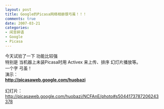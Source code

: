 ```yaml
---
layout: post
title: Google的Picasa网络相册很弓虽！！！
comments: true
date: 2007-03-21
categories:
- 闲言碎语
- Google
- Picasa
---
```


<p>今天试验了一下 功能比较强 <br />特别是 当机器上未装Picasa时用 Activex 来上传、排序 幻灯片播放等。<br />一个字 弓虽！<br />演示：<br /><a href="http://picasaweb.google.com/huobazi"><strong>http://picasaweb.google.com/huobazi</strong></a><br /><br />幻灯片：<br /><a href="http://picasaweb.google.com/huobazi/NCFAnE/photo#s5044173787206243378">http://picasaweb.google.com/huobazi/NCFAnE/photo#s5044173787206243378</a></p>				
